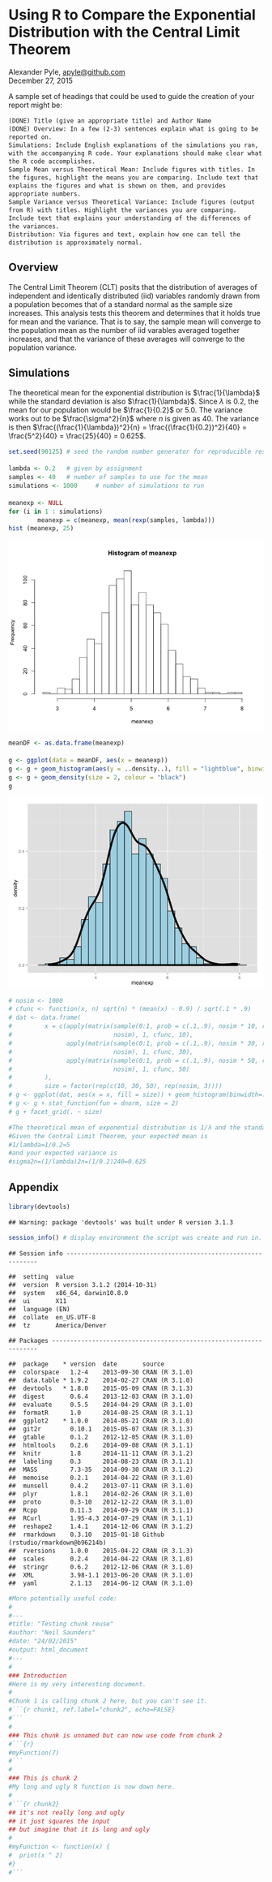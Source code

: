 # Using R to Compare the Exponential Distribution with the Central Limit Theorem
Alexander Pyle, <apyle@github.com>  
December 27, 2015  

 A sample set of headings that could be used to guide the creation of your report might be:

    (DONE) Title (give an appropriate title) and Author Name
    (DONE) Overview: In a few (2-3) sentences explain what is going to be reported on.
    Simulations: Include English explanations of the simulations you ran, with the accompanying R code. Your explanations should make clear what the R code accomplishes.
    Sample Mean versus Theoretical Mean: Include figures with titles. In the figures, highlight the means you are comparing. Include text that explains the figures and what is shown on them, and provides appropriate numbers.
    Sample Variance versus Theoretical Variance: Include figures (output from R) with titles. Highlight the variances you are comparing. Include text that explains your understanding of the differences of the variances.
    Distribution: Via figures and text, explain how one can tell the distribution is approximately normal. 
    
## Overview



The Central Limit Theorem (CLT) posits that the distribution of averages of 
independent and identically distributed (iid) variables randomly drawn from a 
population becomes that of a standard normal as the sample size increases. This 
analysis tests this theorem and determines that it holds true for mean and the 
variance. That is to say, the sample mean will converge to the population mean 
as the number of iid varables averaged together increases, and that the variance 
of these averages will converge to the population variance.

## Simulations

The theoretical mean for the exponential distribution is $\frac{1}{\lambda}$ while the standard deviation is also $\frac{1}{\lambda}$. Since $\lambda$ is $0.2$, the mean for our population would be $\frac{1}{0.2}$ or $5.0$. The variance works out to be $\frac{\sigma^2}{n}$ where $n$ is given as $40$. The variance is then $\frac{(\frac{1}{\lambda})^2}{n} = \frac{(\frac{1}{0.2})^2}{40} = \frac{5^2}{40} = \frac{25}{40} = 0.625$.


```r
set.seed(90125) # seed the random number generator for reproducible results

lambda <- 0.2   # given by assignment
samples <- 40   # number of samples to use for the mean
simulations <- 1000     # number of simulations to run

meanexp <- NULL
for (i in 1 : simulations) 
        meanexp = c(meanexp, mean(rexp(samples, lambda)))
hist (meanexp, 25)
```

<img src="PA1_files/figure-html/unnamed-chunk-2-1.png" title="" alt="" style="display: block; margin: auto;" />

```r
meanDF <- as.data.frame(meanexp)

g <- ggplot(data = meanDF, aes(x = meanexp)) 
g <- g + geom_histogram(aes(y = ..density..), fill = "lightblue", binwidth=0.2, colour = "black")
g <- g + geom_density(size = 2, colour = "black")
g
```

<img src="PA1_files/figure-html/unnamed-chunk-2-2.png" title="" alt="" style="display: block; margin: auto;" />

```r
# nosim <- 1000
# cfunc <- function(x, n) sqrt(n) * (mean(x) - 0.9) / sqrt(.1 * .9)
# dat <- data.frame(
#         x = c(apply(matrix(sample(0:1, prob = c(.1,.9), nosim * 10, replace = TRUE), 
#                            nosim), 1, cfunc, 10),
#               apply(matrix(sample(0:1, prob = c(.1,.9), nosim * 30, replace = TRUE), 
#                            nosim), 1, cfunc, 30),
#               apply(matrix(sample(0:1, prob = c(.1,.9), nosim * 50, replace = TRUE), 
#                            nosim), 1, cfunc, 50)
#         ),
#         size = factor(rep(c(10, 30, 50), rep(nosim, 3))))
# g <- ggplot(dat, aes(x = x, fill = size)) + geom_histogram(binwidth=.3, colour = "black", aes(y = ..density..)) 
# g <- g + stat_function(fun = dnorm, size = 2)
# g + facet_grid(. ~ size)
```


```r
#The theoretical mean of exponential distribution is 1/λ and the standard deviation is also 1/λ.
#Given the Central Limit Theorem, your expected mean is
#1/lambda=1/0.2=5
#and your expected variance is
#sigma2n=(1/lambda)2n=(1/0.2)240=0.625
```
## Appendix


```r
library(devtools)
```

```
## Warning: package 'devtools' was built under R version 3.1.3
```

```r
session_info() # display environment the script was create and run in.
```

```
## Session info --------------------------------------------------------------
```

```
##  setting  value                       
##  version  R version 3.1.2 (2014-10-31)
##  system   x86_64, darwin10.8.0        
##  ui       X11                         
##  language (EN)                        
##  collate  en_US.UTF-8                 
##  tz       America/Denver
```

```
## Packages ------------------------------------------------------------------
```

```
##  package    * version  date       source                            
##  colorspace   1.2-4    2013-09-30 CRAN (R 3.1.0)                    
##  data.table * 1.9.2    2014-02-27 CRAN (R 3.1.0)                    
##  devtools   * 1.8.0    2015-05-09 CRAN (R 3.1.3)                    
##  digest       0.6.4    2013-12-03 CRAN (R 3.1.0)                    
##  evaluate     0.5.5    2014-04-29 CRAN (R 3.1.0)                    
##  formatR      1.0      2014-08-25 CRAN (R 3.1.1)                    
##  ggplot2    * 1.0.0    2014-05-21 CRAN (R 3.1.0)                    
##  git2r        0.10.1   2015-05-07 CRAN (R 3.1.3)                    
##  gtable       0.1.2    2012-12-05 CRAN (R 3.1.0)                    
##  htmltools    0.2.6    2014-09-08 CRAN (R 3.1.1)                    
##  knitr        1.8      2014-11-11 CRAN (R 3.1.2)                    
##  labeling     0.3      2014-08-23 CRAN (R 3.1.1)                    
##  MASS         7.3-35   2014-09-30 CRAN (R 3.1.2)                    
##  memoise      0.2.1    2014-04-22 CRAN (R 3.1.0)                    
##  munsell      0.4.2    2013-07-11 CRAN (R 3.1.0)                    
##  plyr         1.8.1    2014-02-26 CRAN (R 3.1.0)                    
##  proto        0.3-10   2012-12-22 CRAN (R 3.1.0)                    
##  Rcpp         0.11.3   2014-09-29 CRAN (R 3.1.1)                    
##  RCurl        1.95-4.3 2014-07-29 CRAN (R 3.1.1)                    
##  reshape2     1.4.1    2014-12-06 CRAN (R 3.1.2)                    
##  rmarkdown    0.3.10   2015-01-18 Github (rstudio/rmarkdown@b96214b)
##  rversions    1.0.0    2015-04-22 CRAN (R 3.1.3)                    
##  scales       0.2.4    2014-04-22 CRAN (R 3.1.0)                    
##  stringr      0.6.2    2012-12-06 CRAN (R 3.1.0)                    
##  XML          3.98-1.1 2013-06-20 CRAN (R 3.1.0)                    
##  yaml         2.1.13   2014-06-12 CRAN (R 3.1.0)
```


```r
#More potentially useful code:
#
#---
#title: "Testing chunk reuse"
#author: "Neil Saunders"
#date: "24/02/2015"
#output: html_document
#---
# 
### Introduction
#Here is my very interesting document.
# 
#Chunk 1 is calling chunk 2 here, but you can't see it.
#```{r chunk1, ref.label="chunk2", echo=FALSE}
#```
# 
### This chunk is unnamed but can now use code from chunk 2
#```{r}
#myFunction(7)
#```
# 
### This is chunk 2
#My long and ugly R function is now down here.
# 
#```{r chunk2}
## it's not really long and ugly
## it just squares the input
## but imagine that it is long and ugly
# 
#myFunction <- function(x) {
#  print(x ^ 2)
#}
#```
```

